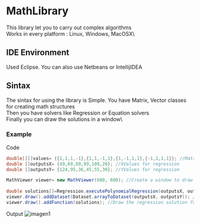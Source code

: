 # MathLibrary
This library let you to carry out complex algorithms\
Works in every platform : Linux, Windows, MacOSX\
## IDE Environment
Used Eclipse.
You can also use Netbeans or IntellijIDEA
## Sintax
The sintax for using the library is Simple.
You have Matrix, Vector classes for creating math structures\
Then you have solvers like Regression or Equation solvers\
Finally you can draw the solutions in a window\
### Example
Code
```Java
double[][]values= {{1,1,1,-1},{1,1,-1,1},{1,-1,1,1},{-1,1,1,1}}; //Matrix DataSet
double []outputsX= {49,69,89,99,109,20}; //XValues for regression
double []outputsY= {124,95,36,45,55,30}; //YValues for regression

MathViewer viewer= new MathViewer(600, 600); //Create a window to draw functions
	
double solutions[]=Regression.executePolynomialRegression(outputsX, outputsY, 4); //Execute polynomial regression with grade 3 (4-1)
viewer.draw().addDataset(Dataset.arrayToDataset(outputsX, outputsY)); //Simple draw dataset points
viewer.draw().addFunction(solutions); //Draw the regression solution function
```
Output
![imagen1](https://user-images.githubusercontent.com/18512841/46537073-aa31f480-c8b0-11e8-92f5-e17c42e654e4.png)
